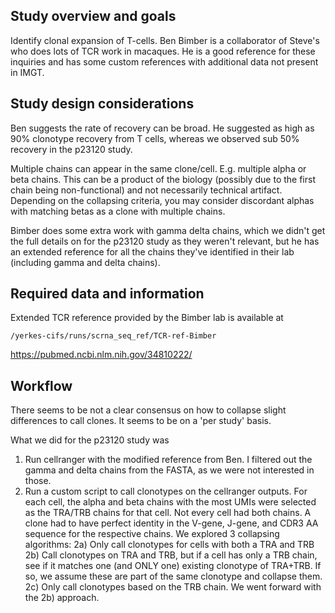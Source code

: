 ## Study overview and goals

Identify clonal expansion of T-cells.
Ben Bimber is a collaborator of Steve's who does lots of TCR work in macaques.
He is a good reference for these inquiries and has some custom references with
additional data not present in IMGT. 

## Study design considerations

Ben suggests the rate of recovery can be broad. He suggested as high as 90%
clonotype recovery from T cells, whereas we observed sub 50% recovery in the
p23120 study. 

Multiple chains can appear in the same clone/cell. E.g. multiple alpha or beta
chains. This can be a product of the biology (possibly due to the first chain 
being non-functional) and not necessarily technical artifact. Depending on the
collapsing criteria, you may consider discordant alphas with matching betas 
as a clone with multiple chains. 

Bimber does some extra work with gamma delta chains, which we didn't get the
full details on for the p23120 study as they weren't relevant, but he has an 
extended reference for all the chains they've identified in their lab (including
gamma and delta chains). 

## Required data and information

Extended TCR reference provided by the Bimber lab is available at 

`/yerkes-cifs/runs/scrna_seq_ref/TCR-ref-Bimber`

https://pubmed.ncbi.nlm.nih.gov/34810222/

## Workflow

There seems to be not a clear consensus on how to collapse slight differences
to call clones. It seems to be on a 'per study' basis. 

What we did for the p23120 study was
1) Run cellranger with the modified reference from Ben. I filtered out the gamma
and delta chains from the FASTA, as we were not interested in those.
2) Run a custom script to call clonotypes on the cellranger outputs. For each cell,
the alpha and beta chains with the most UMIs were selected as the TRA/TRB chains for 
that cell. Not every cell had both chains. A clone had to have perfect identity
in the V-gene, J-gene, and CDR3 AA sequence for the respective chains.
We explored 3 collapsing algorithms:
2a) Only call clonotypes for cells with both a TRA and TRB
2b) Call clonotypes on TRA and TRB, but if a cell has only a TRB chain, see if it
matches one (and ONLY one) existing clonotype of TRA+TRB. If so, we assume these
are part of the same clonotype and collapse them.
2c) Only call clonotypes based on the TRB chain. 
We went forward with the 2b) approach. 